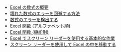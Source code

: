 - [Excel の数式の概要](https://support.office.com/ja-jp/article/excel-%E3%81%AE%E6%95%B0%E5%BC%8F%E3%81%AE%E6%A6%82%E8%A6%81-ecfdc708-9162-49e8-b993-c311f47ca173)<br/>
- [壊れた数式のエラーを回避する方法](https://support.office.com/ja-jp/article/excel-%E3%81%AE%E6%95%B0%E5%BC%8F%E3%81%AE%E6%A6%82%E8%A6%81-ecfdc708-9162-49e8-b993-c311f47ca173)<br/>
- [数式のエラーを検出する](https://support.office.com/ja-jp/article/%E5%A3%8A%E3%82%8C%E3%81%9F%E6%95%B0%E5%BC%8F%E3%81%AE%E3%82%A8%E3%83%A9%E3%83%BC%E3%82%92%E5%9B%9E%E9%81%BF%E3%81%99%E3%82%8B%E6%96%B9%E6%B3%95-8309381d-33e8-42f6-b889-84ef6df1d586)<br/>
- [Excel 関数 (アルファベット順)](https://support.office.com/ja-jp/article/excel-%E9%96%A2%E6%95%B0-%E3%82%A2%E3%83%AB%E3%83%95%E3%82%A1%E3%83%99%E3%83%83%E3%83%88%E9%A0%86-b3944572-255d-4efb-bb96-c6d90033e188)<br/>
- [Excel 関数 (機能別)](https://support.office.com/ja-jp/article/excel-%E9%96%A2%E6%95%B0-%E6%A9%9F%E8%83%BD%E5%88%A5-5f91f4e9-7b42-46d2-9bd1-63f26a86c0eb)<br/>
- [Excel でスクリーン リーダーを使用する基本的な作業](https://support.office.com/ja-jp/article/excel-%E3%81%A7%E3%82%B9%E3%82%AF%E3%83%AA%E3%83%BC%E3%83%B3-%E3%83%AA%E3%83%BC%E3%83%80%E3%83%BC%E3%82%92%E4%BD%BF%E7%94%A8%E3%81%99%E3%82%8B%E5%9F%BA%E6%9C%AC%E7%9A%84%E3%81%AA%E4%BD%9C%E6%A5%AD-6b275296-a377-4608-af7b-1571e2924a7c)<br/>
- [スクリーン リーダーを使用して Excel の中を移動する](https://support.office.com/ja-jp/article/%E3%82%B9%E3%82%AF%E3%83%AA%E3%83%BC%E3%83%B3-%E3%83%AA%E3%83%BC%E3%83%80%E3%83%BC%E3%82%92%E4%BD%BF%E7%94%A8%E3%81%97%E3%81%A6-excel-%E3%81%AE%E4%B8%AD%E3%82%92%E7%A7%BB%E5%8B%95%E3%81%99%E3%82%8B-cbf024e8-2abd-4764-b639-f24eed659a53#picktab=windows)<br/>
